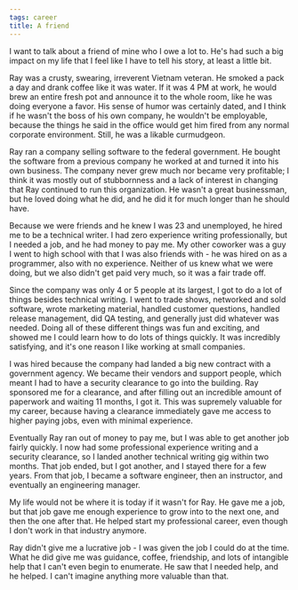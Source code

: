 ```yaml
---
tags: career
title: A friend
---
```

I want to talk about a friend of mine who I owe a lot to. He's had such a big impact on my life that I feel like I have to tell his story, at least a little bit.

Ray was a crusty, swearing, irreverent Vietnam veteran. He smoked a pack a day and drank coffee like it was water. If it was 4 PM at work, he would brew an entire fresh pot and announce it to the whole room, like he was doing everyone a favor. His sense of humor was certainly dated, and I think if he wasn't the boss of his own company, he wouldn't be employable, because the things he said in the office would get him fired from any normal corporate environment. Still, he was a likable curmudgeon.

Ray ran a company selling software to the federal government. He bought the software from a previous company he worked at and turned it into his own business. The company never grew much nor became very profitable; I think it was mostly out of stubbornness and a lack of interest in changing that Ray continued to run this organization. He wasn't a great businessman, but he loved doing what he did, and he did it for much longer than he should have.

Because we were friends and he knew I was 23 and unemployed, he hired me to be a technical writer. I had zero experience writing professionally, but I needed a job, and he had money to pay me. My other coworker was a guy I went to high school with that I was also friends with - he was hired on as a programmer, also with no experience. Neither of us knew what we were doing, but we also didn't get paid very much, so it was a fair trade off.

Since the company was only 4 or 5 people at its largest, I got to do a lot of things besides technical writing. I went to trade shows, networked and sold software, wrote marketing material, handled customer questions, handled release management, did QA testing, and generally just did whatever was needed. Doing all of these different things was fun and exciting, and showed me I could learn how to do lots of things quickly. It was incredibly satisfying, and it's one reason I like working at small companies.

I was hired because the company had landed a big new contract with a government agency. We became their vendors and support people, which meant I had to have a security clearance to go into the building. Ray sponsored me for a clearance, and after filling out an incredible amount of paperwork and waiting 11 months, I got it. This was supremely valuable for my career, because having a clearance immediately gave me access to higher paying jobs, even with minimal experience.

Eventually Ray ran out of money to pay me, but I was able to get another job fairly quickly. I now had some professional experience writing and a security clearance, so I landed another technical writing gig within two months. That job ended, but I got another, and I stayed there for a few years. From that job, I became a software engineer, then an instructor, and eventually an engineering manager. 

My life would not be where it is today if it wasn't for Ray. He gave me a job, but that job gave me enough experience to grow into to the next one, and then the one after that. He helped start my professional career, even though I don't work in that industry anymore.

Ray didn't give me a lucrative job - I was given the job I could do at the time. What he did give me was guidance, coffee, friendship, and lots of intangible help that I can't even begin to enumerate. He saw that I needed help, and he helped. I can't imagine anything more valuable than that. 